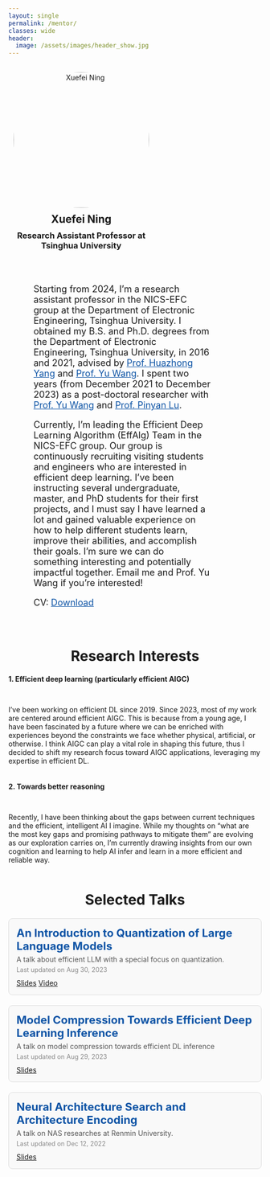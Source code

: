 ```yaml
---
layout: single
permalink: /mentor/
classes: wide
header:
  image: /assets/images/header_show.jpg
---
```


<!-- <h1 class="custom_title"> Mentor </h1> -->

<!-- Start of Selection -->
<div style="display: flex; flex-wrap: wrap; margin: 20px 0;">
    <div style="flex: 0 0 30%; padding: 10px; text-align: center;">
        <img style="border-radius: 50%; width: 270px; height: 270px;" src="https://nicsefc.ee.tsinghua.edu.cn/nics_file/people/people/edceebf1-ad31-4683-9545-287442f019a8.jpg" alt="Xuefei Ning">
        <h2 style="margin: 10px 0;">Xuefei Ning</h2>
        <h3 style="margin: 5px 0;">Research Assistant Professor at Tsinghua University</h3>
        <!-- <h3>
            <a href="http://nicsefc.ee.tsinghua.edu.cn/" target="_blank" rel="noopener" style="text-decoration: none; color: #0c53a5;">
                NICS-EFC, EE Dept., Tsinghua University
            </a>
        </h3> -->
        <ul style="list-style: none; padding: 0; display: flex; justify-content: center;">
            <li style="margin: 0 10px;"><a href="mailto:foxdoraame@gmail.com" aria-label="envelope"><i class="fas fa-envelope" style="font-size: 24px;"></i></a></li>
            <li style="margin: 0 10px;"><a href="https://scholar.google.com/citations?user=oVslpJsAAAAJ" target="_blank" rel="noopener" aria-label="graduation-cap"><i class="fas fa-graduation-cap" style="font-size: 24px;"></i></a></li>
            <li style="margin: 0 10px;"><a href="https://github.com/walkerning" target="_blank" rel="noopener" aria-label="github"><i class="fab fa-github" style="font-size: 24px;"></i></a></li>
        </ul>
    </div>
    <div style="flex: 0 0 70%; padding: 10px; padding-left: 50px;  font-size: 18px;">
        <div style="margin-bottom: 30px;">
            <p>Starting from 2024, I’m a research assistant professor in the NICS-EFC group at the Department of Electronic Engineering, Tsinghua University. I obtained my B.S. and Ph.D. degrees from the Department of Electronic Engineering, Tsinghua University, in 2016 and 2021, advised by <a href="https://scholar.google.com/citations?user=3m8I0XAAAAAJ" target="_blank" rel="noopener" style="color: #0c53a5;">Prof. Huazhong Yang</a> and <a href="https://scholar.google.com.hk/citations?user=j8JGVvoAAAAJ" target="_blank" rel="noopener" style="color: #0c53a5;">Prof. Yu Wang</a>. I spent two years (from December 2021 to December 2023) as a post-doctoral researcher with <a href="https://scholar.google.com.hk/citations?user=j8JGVvoAAAAJ" target="_blank" rel="noopener" style="color: #0c53a5;">Prof. Yu Wang</a> and <a href="https://scholar.google.com/citations?user=KFQERBwAAAAJ" target="_blank" rel="noopener" style="color: #0c53a5;">Prof. Pinyan Lu</a>.</p>
            <p>Currently, I’m leading the Efficient Deep Learning Algorithm (EffAlg) Team in the NICS-EFC group. Our group is continuously recruiting visiting students and engineers who are interested in efficient deep learning. I’ve been instructing several undergraduate, master, and PhD students for their first projects, and I must say I have learned a lot and gained valuable experience on how to help different students learn, improve their abilities, and accomplish their goals. I’m sure we can do something interesting and potentially impactful together. Email me and Prof. Yu Wang if you’re interested!</p>
            <p> CV: <a href="https://nics-effalg.com/assets/cv/resume-xuefei-ning-20241017.pdf" target="_blank" rel="noopener" style="color: #0c53a5;">Download</a></p>
        </div>
    </div>
</div>
<!-- End of Selection -->


<div style="margin: 20px 0;">
    <h1 style="text-align: center; margin-bottom: 20px;">Research Interests</h1>
    <div style="display: flex; flex-direction: column; gap: 20px;">
        <div style="font-weight: bold; margin-bottom: 10px;">1. Efficient deep learning (particularly efficient AIGC)</div>
            <p> I’ve been working on efficient DL since 2019. Since 2023, most of my work are centered around efficient AIGC. This is because from a young age, I have been fascinated by a future where we can be enriched with experiences beyond the constraints we face whether physical, artificial, or otherwise. I think AIGC can play a vital role in shaping this future, thus I decided to shift my research focus toward AIGC applications, leveraging my expertise in efficient DL.</p>
        <div style="font-weight: bold; margin-bottom: 10px;">2. Towards better reasoning</div>
            <p> Recently, I have been thinking about the gaps between current techniques and the efficient, intelligent AI I imagine. While my thoughts on “what are the most key gaps and promising pathways to mitigate them” are evolving as our exploration carries on, I’m currently drawing insights from our own cognition and learning to help AI infer and learn in a more efficient and reliable way.</p>
    </div>
</div>


<div style="margin: 20px 0;">
    <h1 style="text-align: center; margin-bottom: 20px;">Selected Talks</h1>
    <div style="display: flex; flex-direction: column; gap: 20px;">
        <div style="border: 1px solid #ddd; border-radius: 8px; padding: 15px; background-color: #f9f9f9;">
            <h2 style="margin: 0; font-size: 22px;">
                <a href="https://nics-effalg.com/QLLMIntro" style="text-decoration: none; color: #0c53a5;">An Introduction to Quantization of Large Language Models</a>
            </h2>
            <p style="margin: 5px 0; color: #555;">A talk about efficient LLM with a special focus on quantization.</p>
            <span style="font-size: 0.9em; color: #888;">Last updated on Aug 30, 2023</span>
            <div style="margin-top: 10px;">
                <a href="https://nics-effalg.com/assets/ppt/2023-08-30-QLLMIntro.pdf" target="_blank" rel="noopener" class="project-buttom">Slides</a>
                <a href="https://www.bilibili.com/video/BV1zm4y1u72W/" target="_blank" rel="noopener" class="project-buttom">Video</a>
            </div>
        </div>
        <div style="border: 1px solid #ddd; border-radius: 8px; padding: 15px; background-color: #f9f9f9;">
            <h2 style="margin: 0; font-size: 22px;">
                <a href="https://nics-effalg.com/Compression" style="text-decoration: none; color: #0c53a5;">Model Compression Towards Efficient Deep Learning Inference</a>
            </h2>
            <p style="margin: 5px 0; color: #555;">A talk on model compression towards efficient DL inference</p>
            <span style="font-size: 0.9em; color: #888;">Last updated on Aug 29, 2023</span>
            <div style="margin-top: 10px;">
                <a href="https://nics-effalg.com/assets/ppt/2023-08-29-Compression.pdf" target="_blank" rel="noopener" class="project-buttom">Slides</a>
            </div>
        </div>
        <div style="border: 1px solid #ddd; border-radius: 8px; padding: 15px; background-color: #f9f9f9;">
            <h2 style="margin: 0; font-size: 22px;">
                <a href="https://nics-effalg.com/NAS" style="text-decoration: none; color: #0c53a5;">Neural Architecture Search and Architecture Encoding</a>
            </h2>
            <p style="margin: 5px 0; color: #555;">A talk on NAS researches at Renmin University.</p>
            <span style="font-size: 0.9em; color: #888;">Last updated on Dec 12, 2022</span>
            <div style="margin-top: 10px;">
                <a href="https://nics-effalg.com/assets/ppt/2022-12-12-NAS.pdf" target="_blank" rel="noopener" class="project-buttom">Slides</a>
            </div>
        </div>
    </div>
</div>